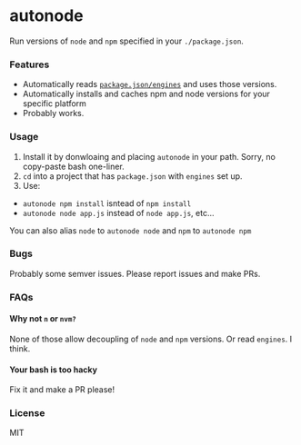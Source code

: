 # autonode

Run versions of `node` and `npm` specified in your `./package.json`.

### Features

 - Automatically reads [`package.json/engines`](https://docs.npmjs.com/files/package.json#engines) and uses those versions.
 - Automatically installs and caches npm and node versions for your specific platform
 - Probably works.

### Usage

 1. Install it by donwloaing and placing `autonode` in your path. Sorry, no copy-paste bash one-liner.
 2. `cd` into a project that has `package.json` with `engines` set up.
 3. Use:
   - `autonode npm install` isntead of `npm install`
   - `autonode node app.js` instead of `node app.js`, etc...

You can also alias `node` to `autonode node` and `npm` to `autonode npm`

### Bugs

Probably some semver issues. Please report issues and make PRs.

### FAQs

#### Why not `n` or `nvm?`

None of those allow decoupling of `node` and `npm` versions. Or read `engines`. I think.

#### Your bash is too hacky

Fix it and make a PR please!

### License

MIT
